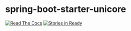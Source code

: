 # spring-boot-starter-unicore

[![Read The Docs](http://spring-boot-unicore.readthedocs.org/)](http://spring-boot-unicore.readthedocs.org)
[![Stories in Ready](https://badge.waffle.io/unicore-life/spring-boot-starter-unicore.png?label=ready&title=Ready)](https://waffle.io/unicore-life/spring-boot-starter-unicore)
